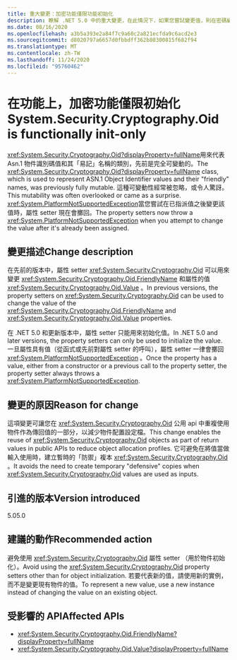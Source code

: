 ```yaml
---
title: 重大變更：加密功能僅限功能初始化
description: 瞭解 .NET 5.0 中的重大變更，在此情況下，如果您嘗試變更值，則在密碼編譯的屬性 setter 現在會擲回例外狀況。
ms.date: 08/16/2020
ms.openlocfilehash: a3b5a393e2a84f7c9a60c2a821ecfda9c6acd2e3
ms.sourcegitcommit: d8020797a6657d0fbbdff362b80300815f682f94
ms.translationtype: MT
ms.contentlocale: zh-TW
ms.lasthandoff: 11/24/2020
ms.locfileid: "95760462"
---
```

# <a name="systemsecuritycryptographyoid-is-functionally-init-only"></a><span data-ttu-id="bb8f5-103">在功能上，加密功能僅限初始化</span><span class="sxs-lookup"><span data-stu-id="bb8f5-103">System.Security.Cryptography.Oid is functionally init-only</span></span>

<span data-ttu-id="bb8f5-104"><xref:System.Security.Cryptography.Oid?displayProperty=fullName>用來代表 Asn.1 物件識別碼值和其「易記」名稱的類別，先前是完全可變動的。</span><span class="sxs-lookup"><span data-stu-id="bb8f5-104">The <xref:System.Security.Cryptography.Oid?displayProperty=fullName> class, which is used to represent ASN.1 Object Identifier values and their "friendly" names, was previously fully mutable.</span></span> <span data-ttu-id="bb8f5-105">這種可變動性經常被忽略，或令人驚訝。</span><span class="sxs-lookup"><span data-stu-id="bb8f5-105">This mutability was often overlooked or came as a surprise.</span></span> <span data-ttu-id="bb8f5-106"><xref:System.PlatformNotSupportedException>當您嘗試在已指派值之後變更該值時，屬性 setter 現在會擲回。</span><span class="sxs-lookup"><span data-stu-id="bb8f5-106">The property setters now throw a <xref:System.PlatformNotSupportedException> when you attempt to change the value after it's already been assigned.</span></span>

## <a name="change-description"></a><span data-ttu-id="bb8f5-107">變更描述</span><span class="sxs-lookup"><span data-stu-id="bb8f5-107">Change description</span></span>

<span data-ttu-id="bb8f5-108">在先前的版本中，屬性 setter <xref:System.Security.Cryptography.Oid> 可以用來變更 <xref:System.Security.Cryptography.Oid.FriendlyName> 和屬性的值 <xref:System.Security.Cryptography.Oid.Value> 。</span><span class="sxs-lookup"><span data-stu-id="bb8f5-108">In previous versions, the property setters on <xref:System.Security.Cryptography.Oid> can be used to change the value of the <xref:System.Security.Cryptography.Oid.FriendlyName> and <xref:System.Security.Cryptography.Oid.Value> properties.</span></span>

<span data-ttu-id="bb8f5-109">在 .NET 5.0 和更新版本中，屬性 setter 只能用來初始化值。</span><span class="sxs-lookup"><span data-stu-id="bb8f5-109">In .NET 5.0 and later versions, the property setters can only be used to initialize the value.</span></span> <span data-ttu-id="bb8f5-110">一旦屬性具有值（從函式或先前對屬性 setter 的呼叫），屬性 setter 一律會擲回 <xref:System.PlatformNotSupportedException> 。</span><span class="sxs-lookup"><span data-stu-id="bb8f5-110">Once the property has a value, either from a constructor or a previous call to the property setter, the property setter always throws a <xref:System.PlatformNotSupportedException>.</span></span>

## <a name="reason-for-change"></a><span data-ttu-id="bb8f5-111">變更的原因</span><span class="sxs-lookup"><span data-stu-id="bb8f5-111">Reason for change</span></span>

<span data-ttu-id="bb8f5-112">這項變更可讓您在 <xref:System.Security.Cryptography.Oid> 公用 api 中重複使用物件作為傳回值的一部分，以減少物件配置設定檔。</span><span class="sxs-lookup"><span data-stu-id="bb8f5-112">This change enables the reuse of <xref:System.Security.Cryptography.Oid> objects as part of return values in public APIs to reduce object allocation profiles.</span></span> <span data-ttu-id="bb8f5-113">它可避免在將值當做輸入使用時，建立暫時的「防禦」複本 <xref:System.Security.Cryptography.Oid> 。</span><span class="sxs-lookup"><span data-stu-id="bb8f5-113">It avoids the need to create temporary "defensive" copies when <xref:System.Security.Cryptography.Oid> values are used as inputs.</span></span>

## <a name="version-introduced"></a><span data-ttu-id="bb8f5-114">引進的版本</span><span class="sxs-lookup"><span data-stu-id="bb8f5-114">Version introduced</span></span>

<span data-ttu-id="bb8f5-115">5.0</span><span class="sxs-lookup"><span data-stu-id="bb8f5-115">5.0</span></span>

## <a name="recommended-action"></a><span data-ttu-id="bb8f5-116">建議的動作</span><span class="sxs-lookup"><span data-stu-id="bb8f5-116">Recommended action</span></span>

<span data-ttu-id="bb8f5-117">避免使用 <xref:System.Security.Cryptography.Oid> 屬性 setter （用於物件初始化）。</span><span class="sxs-lookup"><span data-stu-id="bb8f5-117">Avoid using the <xref:System.Security.Cryptography.Oid> property setters other than for object initialization.</span></span> <span data-ttu-id="bb8f5-118">若要代表新的值，請使用新的實例，而不是變更現有物件的值。</span><span class="sxs-lookup"><span data-stu-id="bb8f5-118">To represent a new value, use a new instance instead of changing the value on an existing object.</span></span>

## <a name="affected-apis"></a><span data-ttu-id="bb8f5-119">受影響的 API</span><span class="sxs-lookup"><span data-stu-id="bb8f5-119">Affected APIs</span></span>

- <xref:System.Security.Cryptography.Oid.FriendlyName?displayProperty=fullName>
- <xref:System.Security.Cryptography.Oid.Value?displayProperty=fullName>

<!--

### Affected APIs

- `P:System.Security.Cryptography.Oid.FriendlyName`
- `P:System.Security.Cryptography.Oid.Value`

### Category

Cryptography

-->

